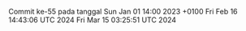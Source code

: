 Commit ke-55 pada tanggal Sun Jan 01 14:00 2023 +0100
Fri Feb 16 14:43:06 UTC 2024
Fri Mar 15 03:25:51 UTC 2024
